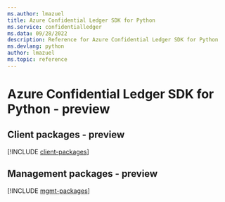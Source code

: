```yaml
---
ms.author: lmazuel
title: Azure Confidential Ledger SDK for Python
ms.service: confidentialledger
ms.data: 09/28/2022
description: Reference for Azure Confidential Ledger SDK for Python
ms.devlang: python
author: lmazuel
ms.topic: reference
---
```

# Azure Confidential Ledger SDK for Python - preview

## Client packages - preview
[!INCLUDE [client-packages](confidential-ledger-client-index.md)]
## Management packages - preview
[!INCLUDE [mgmt-packages](confidential-ledger-mgmt-index.md)]